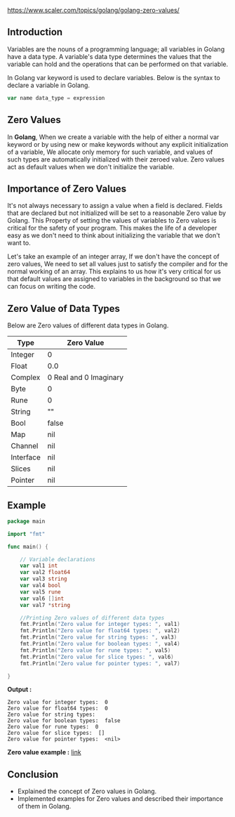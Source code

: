 https://www.scaler.com/topics/golang/golang-zero-values/
## Introduction

Variables are the nouns of a programming language; all variables in Golang have a data type. A variable's data type determines the values that the variable can hold and the operations that can be performed on that variable.

In Golang var keyword is used to declare variables. Below is the syntax to declare a variable in Golang.

```go
var name data_type = expression
```

## Zero Values

In **Golang**, When we create a variable with the help of either a normal var keyword or by using new or make keywords without any explicit initialization of a variable, We allocate only memory for such variable, and values of such types are automatically initialized with their zeroed value. Zero values act as default values when we don't initialize the variable.

## Importance of Zero Values

It's not always necessary to assign a value when a field is declared. Fields that are declared but not initialized will be set to a reasonable Zero value by Golang. This Property of setting the values of variables to Zero values is critical for the safety of your program. This makes the life of a developer easy as we don't need to think about initializing the variable that we don't want to.

Let's take an example of an integer array, If we don't have the concept of zero values, We need to set all values just to satisfy the compiler and for the normal working of an array. This explains to us how it's very critical for us that default values are assigned to variables in the background so that we can focus on writing the code.

## Zero Value of Data Types

Below are Zero values of different data types in Golang.

|Type|Zero Value|
|---|---|
|Integer|0|
|Float|0.0|
|Complex|0 Real and 0 Imaginary|
|Byte|0|
|Rune|0|
|String|""|
|Bool|false|
|Map|nil|
|Channel|nil|
|Interface|nil|
|Slices|nil|
|Pointer|nil|

## Example

```go
package main

import "fmt"

func main() {

	// Variable declarations
	var val1 int
	var val2 float64
	var val3 string
	var val4 bool
	var val5 rune
	var val6 []int
	var val7 *string

	//Printing Zero values of different data types
	fmt.Println("Zero value for integer types: ", val1)
	fmt.Println("Zero value for float64 types: ", val2)
	fmt.Println("Zero value for string types: ", val3)
	fmt.Println("Zero value for boolean types: ", val4)
	fmt.Println("Zero value for rune types: ", val5)
	fmt.Println("Zero value for slice types: ", val6)
	fmt.Println("Zero value for pointer types: ", val7)

}
```

**Output :**

```plaintext
Zero value for integer types:  0
Zero value for float64 types:  0
Zero value for string types:
Zero value for boolean types:  false
Zero value for rune types:  0
Zero value for slice types:  []
Zero value for pointer types:  <nil>
```

**Zero value example :** [link](https://go.dev/play/p/emQ7j090brY)

## Conclusion

- Explained the concept of Zero values in Golang.
- Implemented examples for Zero values and described their importance of them in Golang.